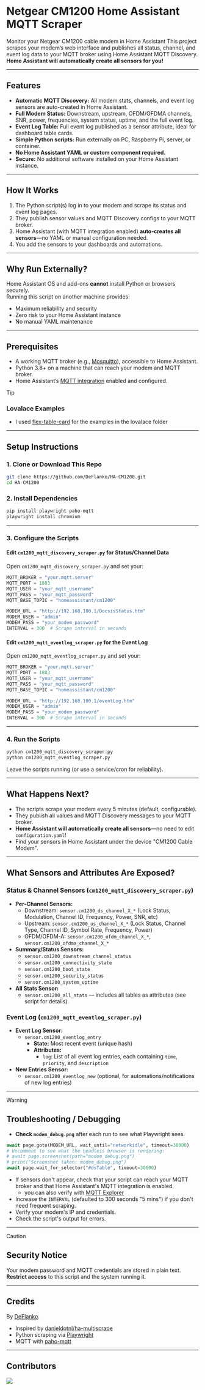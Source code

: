 # Netgear CM1200 Home Assistant MQTT Scraper

Monitor your Netgear CM1200 cable modem in Home Assistant 
This project scrapes your modem’s web interface and publishes all status, channel, and event log data to your MQTT broker using Home Assistant MQTT Discovery.  
**Home Assistant will automatically create all sensors for you!**

---

## Features

- **Automatic MQTT Discovery:** All modem stats, channels, and event log sensors are auto-created in Home Assistant.
- **Full Modem Status:** Downstream, upstream, OFDM/OFDMA channels, SNR, power, frequencies, system status, uptime, and the full event log.
- **Event Log Table:** Full event log published as a sensor attribute, ideal for dashboard table cards.
- **Simple Python scripts:** Run externally on PC, Raspberry Pi, server, or container.
- **No Home Assistant YAML or custom component required.**
- **Secure:** No additional software installed on your Home Assistant instance.

---

## How It Works

1. The Python script(s) log in to your modem and scrape its status and event log pages.
2. They publish sensor values and MQTT Discovery configs to your MQTT broker.
3. Home Assistant (with MQTT integration enabled) **auto-creates all sensors**—no YAML or manual configuration needed.
4. You add the sensors to your dashboards and automations.

---

## Why Run Externally?

Home Assistant OS and add-ons **cannot** install Python or browsers securely.  
Running this script on another machine provides:
- Maximum reliability and security
- Zero risk to your Home Assistant instance
- No manual YAML maintenance

---

## Prerequisites

- A working MQTT broker (e.g., [Mosquitto](https://mosquitto.org/)), accessible to Home Assistant.
- Python 3.8+ on a machine that can reach your modem and MQTT broker.
- Home Assistant’s [MQTT integration](https://www.home-assistant.io/integrations/mqtt/) enabled and configured.

> [!TIP]
> ### Lovalace Examples
> - I used [flex-table-card](https://github.com/custom-cards/flex-table-card) for the examples in the lovalace folder 

---

## Setup Instructions

### 1. Clone or Download This Repo

```sh
git clone https://github.com/DeFlanko/HA-CM1200.git
cd HA-CM1200
```

### 2. Install Dependencies

```sh
pip install playwright paho-mqtt
playwright install chromium
```

---

### 3. Configure the Scripts

#### **Edit `cm1200_mqtt_discovery_scraper.py` for Status/Channel Data**

Open `cm1200_mqtt_discovery_scraper.py` and set your:

```python
MQTT_BROKER = "your.mqtt.server"
MQTT_PORT = 1883
MQTT_USER = "your_mqtt_username"
MQTT_PASS = "your_mqtt_password"
MQTT_BASE_TOPIC = "homeassistant/cm1200"

MODEM_URL = "http://192.168.100.1/DocsisStatus.htm"
MODEM_USER = "admin"
MODEM_PASS = "your_modem_password"
INTERVAL = 300  # Scrape interval in seconds
```

#### **Edit `cm1200_mqtt_eventlog_scraper.py` for the Event Log**

Open `cm1200_mqtt_eventlog_scraper.py` and set your:

```python
MQTT_BROKER = "your.mqtt.server"
MQTT_PORT = 1883
MQTT_USER = "your_mqtt_username"
MQTT_PASS = "your_mqtt_password"
MQTT_BASE_TOPIC = "homeassistant/cm1200"

MODEM_URL = "http://192.168.100.1/eventLog.htm"
MODEM_USER = "admin"
MODEM_PASS = "your_modem_password"
INTERVAL = 300  # Scrape interval in seconds
```

---

### 4. Run the Scripts

```sh
python cm1200_mqtt_discovery_scraper.py
python cm1200_mqtt_eventlog_scraper.py
```

Leave the scripts running (or use a service/cron for reliability).

---

## What Happens Next?

- The scripts scrape your modem every 5 minutes (default, configurable).
- They publish all values and MQTT Discovery messages to your MQTT broker.
- **Home Assistant will automatically create all sensors**—no need to edit `configuration.yaml`!
- Find your sensors in Home Assistant under the device "CM1200 Cable Modem".

---

## What Sensors and Attributes Are Exposed?

### Status & Channel Sensors (`cm1200_mqtt_discovery_scraper.py`)

- **Per-Channel Sensors:**  
  - Downstream: `sensor.cm1200_ds_channel_X_*` (Lock Status, Modulation, Channel ID, Frequency, Power, SNR, etc)
  - Upstream: `sensor.cm1200_us_channel_X_*` (Lock Status, Channel Type, Channel ID, Symbol Rate, Frequency, Power)
  - OFDM/OFDM-A: `sensor.cm1200_ofdm_channel_X_*`, `sensor.cm1200_ofdma_channel_X_*`
- **Summary/Status Sensors:**  
  - `sensor.cm1200_downstream_channel_status`
  - `sensor.cm1200_connectivity_state`
  - `sensor.cm1200_boot_state`
  - `sensor.cm1200_security_status`
  - `sensor.cm1200_system_uptime`
- **All Stats Sensor:**  
  - `sensor.cm1200_all_stats` — includes all tables as attributes (see script for details).

### Event Log (`cm1200_mqtt_eventlog_scraper.py`)

- **Event Log Sensor:**  
  - `sensor.cm1200_eventlog_entry`
    - **State:** Most recent event (unique hash)
    - **Attributes:**  
      - `log`: List of all event log entries, each containing `time`, `priority`, and `description`
- **New Entries Sensor:**  
  - `sensor.cm1200_eventlog_new` (optional, for automations/notifications of new log entries)


---
> [!WARNING]
> ## Troubleshooting / Debugging
> 
> - **Check `modem_debug.png`** after each run to see what Playwright sees.
> ```python
> await page.goto(MODEM_URL, wait_until="networkidle", timeout=30000)
> # Uncomment to see what the headless browser is rendering:
> # await page.screenshot(path="modem_debug.png")
> # print("Screenshot taken: modem_debug.png")
> await page.wait_for_selector("#dsTable", timeout=30000)
> ``` 
> - If sensors don't appear, check that your script can reach your MQTT broker and that Home Assistant's MQTT integration is enabled.
>   - you can also verify with [MQTT Explorer](https://mqtt-explorer.com/) 
> - Increase the `INTERVAL` (defaulted to 300 seconds "5 mins") if you don't need frequent scraping.
> - Verify your modem's IP and credentials.
> - Check the script's output for errors.

---
> [!CAUTION]
> ## Security Notice
>
> Your modem password and MQTT credentials are stored in plain text.  
> **Restrict access** to this script and the system running it.

---

## Credits

By [DeFlanko](https://github.com/DeFlanko).

- Inspired by [danieldotnl/ha-multiscrape](https://github.com/danieldotnl/ha-multiscrape)
- Python scraping via [Playwright](https://playwright.dev/python/)
- MQTT with [paho-mqtt](https://pypi.org/project/paho-mqtt/)

---

## Contributors

<a href="https://github.com/DeFlanko/HA-CM1200/graphs/contributors">
  <img src="https://contrib.rocks/image?repo=DeFlanko/HA-CM1200" />
</a>
